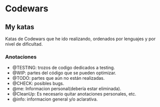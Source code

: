 # Codewars
## My katas

Katas de Codewars que he ido realizando, ordenados por lenguajes y por nivel de dificultad.

### Anotaciones
* @TESTING: trozos de codigo dedicados a testing.
* @WIP: partes del código que se pueden optimizar.
* @TODO: partes que aún no están realizadas.
* @CHECK: posibles bugs.
* @me: Informacion personal(debería estar eliminada).
* @CleanUp: Es necesario quitar anotaciones personales, etc.
* @info: informacion general y/o aclarativa.